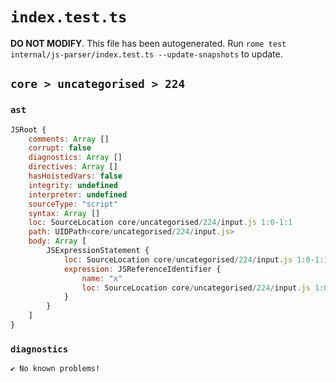 # `index.test.ts`

**DO NOT MODIFY**. This file has been autogenerated. Run `rome test internal/js-parser/index.test.ts --update-snapshots` to update.

## `core > uncategorised > 224`

### `ast`

```javascript
JSRoot {
	comments: Array []
	corrupt: false
	diagnostics: Array []
	directives: Array []
	hasHoistedVars: false
	integrity: undefined
	interpreter: undefined
	sourceType: "script"
	syntax: Array []
	loc: SourceLocation core/uncategorised/224/input.js 1:0-1:1
	path: UIDPath<core/uncategorised/224/input.js>
	body: Array [
		JSExpressionStatement {
			loc: SourceLocation core/uncategorised/224/input.js 1:0-1:1
			expression: JSReferenceIdentifier {
				name: "x"
				loc: SourceLocation core/uncategorised/224/input.js 1:0-1:1 (x)
			}
		}
	]
}
```

### `diagnostics`

```
✔ No known problems!

```
